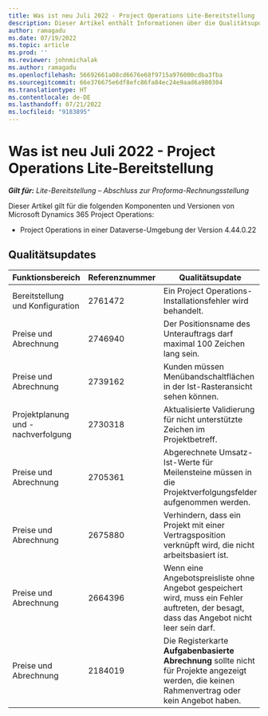 ```yaml
---
title: Was ist neu Juli 2022 - Project Operations Lite-Bereitstellung
description: Dieser Artikel enthält Informationen über die Qualitätsupdates, die in der Lite-Bereitstellung von Microsoft Dynamics 365 Project Operations im Juli 2022 verfügbar sind.
author: ramagadu
ms.date: 07/19/2022
ms.topic: article
ms.prod: ''
ms.reviewer: johnmichalak
ms.author: ramagadu
ms.openlocfilehash: 56692661a08cd6676e68f9715a976000cdba3fba
ms.sourcegitcommit: 66e376675e6df8efc86fa84ec24e9aad6a980304
ms.translationtype: HT
ms.contentlocale: de-DE
ms.lasthandoff: 07/21/2022
ms.locfileid: "9183895"
---
```

# <a name="whats-new-july-2022---project-operations-lite-deployment"></a>Was ist neu Juli 2022 - Project Operations Lite-Bereitstellung

_**Gilt für:** Lite-Bereitstellung – Abschluss zur Proforma-Rechnungsstellung_

Dieser Artikel gilt für die folgenden Komponenten und Versionen von Microsoft Dynamics 365 Project Operations:

- Project Operations in einer Dataverse-Umgebung der Version 4.44.0.22

## <a name="quality-updates"></a>Qualitätsupdates

| Funktionsbereich | Referenznummer | Qualitätsupdate |
| --- | --- | --- |
| Bereitstellung und Konfiguration | 2761472 | Ein Project Operations-Installationsfehler wird behandelt. |
| Preise und Abrechnung | 2746940 | Der Positionsname des Unterauftrags darf maximal 100 Zeichen lang sein. |
| Preise und Abrechnung | 2739162 | Kunden müssen Menübandschaltflächen in der Ist-Rasteransicht sehen können. |
| Projektplanung und -nachverfolgung | 2730318 | Aktualisierte Validierung für nicht unterstützte Zeichen im Projektbetreff. |
| Preise und Abrechnung | 2705361 | Abgerechnete Umsatz-Ist-Werte für Meilensteine müssen in die Projektverfolgungsfelder aufgenommen werden. |
| Preise und Abrechnung | 2675880 | Verhindern, dass ein Projekt mit einer Vertragsposition verknüpft wird, die nicht arbeitsbasiert ist. |
| Preise und Abrechnung | 2664396 | Wenn eine Angebotspreisliste ohne Angebot gespeichert wird, muss ein Fehler auftreten, der besagt, dass das Angebot nicht leer sein darf. |
| Preise und Abrechnung | 2184019 | Die Registerkarte **Aufgabenbasierte Abrechnung** sollte nicht für Projekte angezeigt werden, die keinen Rahmenvertrag oder kein Angebot haben. |
